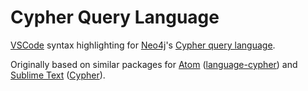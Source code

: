 # Cypher Query Language

[VSCode](https://code.visualstudio.com/) syntax highlighting for
[Neo4j](http://neo4j.com/)'s [Cypher query language](http://neo4j.com/developer/cypher/).

Originally based on similar packages for [Atom](http://atom.io)
([language-cypher](https://github.com/tobiashm/language-cypher)) and
[Sublime Text](https://www.sublimetext.com/) ([Cypher](https://github.com/kollhof/sublime-cypher)).
